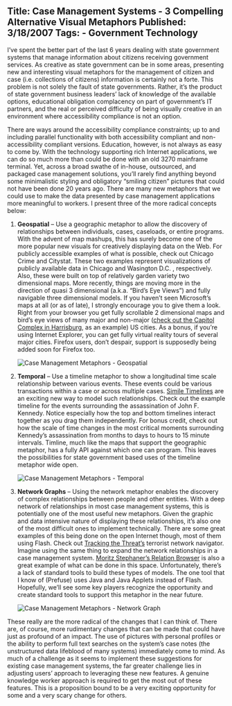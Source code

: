 Title: Case Management Systems - 3 Compelling Alternative Visual Metaphors
Published: 3/18/2007
Tags:
    - Government Technology
---
I’ve spent the better part of the last 6 years dealing with state government systems that manage information about citizens receiving government services. As creative as state government can be in some areas, presenting new and interesting visual metaphors for the management of citizen and case (i.e. collections of citizens) information is certainly not a forte. This problem is not solely the fault of state governments. Rather, it’s the product of state government business leaders’ lack of knowledge of the available options, educational obligation complacency on part of government’s IT partners, and the real or perceived difficulty of being visually creative in an environment where accessibility compliance is not an option.

There are ways around the accessibility compliance constraints; up to and including parallel functionality with both accessibility compliant and non-accessibility compliant versions. Education, however, is not always as easy to come by. With the technology supporting rich Internet applications, we can do so much more than could be done with an old 3270 mainframe terminal. Yet, across a broad swathe of in-house, outsourced, and packaged case management solutions, you’ll rarely find anything beyond some minimalistic styling and obligatory “smiling citizen” pictures that could not have been done 20 years ago. There are many new metaphors that we could use to make the data presented by case management applications more meaningful to workers. I present three of the more radical concepts below:

1. **Geospatial** – Use a geographic metaphor to allow the discovery of relationships between individuals, cases, caseloads, or entire programs. With the advent of map mashups, this has surely become one of the more popular new visuals for creatively displaying data on the Web. For publicly accessible examples of what is possible, check out Chicago Crime and Citystat. These two examples represent visualizations of publicly available data in Chicago and Wasington D.C. , respectively. Also, these were built on top of relatively garden variety two dimensional maps. More recently, things are moving more in the direction of quasi 3 dimensional (a.k.a. “Bird’s Eye Views”) and fully navigable three dimensional models. If you haven’t seen Microsoft’s maps at all (or as of late), I strongly encourage you to give them a look. Right from your browser you get fully scrollable 2 dimensional maps and bird’s eye views of many major and non-major ([check out the Capitol Complex in Harrisburg](https://www.bing.com/maps?v=2&cp=qq9tj48ksr1w&style=o&lvl=1&tilt=-90&dir=0&alt=-1000&scene=8052698), as an example) US cities. As a bonus, if you’re using Internet Explorer, you can get fully virtual reality tours of several major cities. Firefox users, don’t despair, support is supposedly being added soon for Firefox too.

    ![Case Management Metaphors - Geospatial](https://s3.amazonaws.com/s3.beckshome.com/20070318-Case-Management-Metaphors-Geospatial.jpg)

2. **Temporal** – Use a timeline metaphor to show a longitudinal time scale relationship between various events. These events could be various transactions within a case or across multiple cases. [Simile Timelines](http://www.simile-widgets.org/timeline/) are an exciting new way to model such relationships. Check out the example timeline for the events surrounding the assassination of John F. Kennedy. Notice especially how the top and bottom timelines interact together as you drag them independently. For bonus credit, check out how the scale of time changes in the most critical moments surrounding Kennedy’s assassination from months to days to hours to 15 minute intervals. Timline, much like the maps that support the geographic metaphor, has a fully API against which one can program. This leaves the possibilities for state government based uses of the timeline metaphor wide open.

    ![Case Management Metaphors - Temporal](https://s3.amazonaws.com/s3.beckshome.com/20070318-Case-Management-Metaphors-Temporal.png)

3. **Network Graphs** – Using the network metaphor enables the discovery of complex relationships between people and other entities. With a deep network of relationships in most case management systems, this is potentially one of the most useful new metaphors. Given the graphic and data intensive nature of displaying these relationships, it’s also one of the most difficult ones to implement technically. There are some great examples of this being done on the open Internet though, most of them using Flash. Check out [Tracking the Threat’s](https://sentinelvisualizer.com/) terrorist network navigator. Imagine using the same thing to expand the network relationships in a case management system. [Moritz Stephaner’s Relation Browser](http://archive.stefaner.eu/projects/relation-browser/) is also a great example of what can be done in this space. Unfortunately, there’s a lack of standard tools to build these types of models. The one tool that I know of (Prefuse) uses Java and Java Applets instead of Flash. Hopefully, we’ll see some key players recognize the opportunity and create standard tools to support this metaphor in the near future.

    ![Case Management Metaphors - Network Graph](https://s3.amazonaws.com/s3.beckshome.com/20070318-Case-Management-Metaphors-Network-Graph.gif)

These really are the more radical of the changes that I can think of. There are, of course, more rudimentary changes that can be made that could have just as profound of an impact. The use of pictures with personal profiles or the ability to perform full text searches on the system’s case notes (the unstructured data lifeblood of many systems) immediately come to mind. As much of a challenge as it seems to implement these suggestions for existing case management systems, the far greater challenge lies in adjusting users’ approach to leveraging these new features. A genuine knowledge worker approach is required to get the most out of these features. This is a proposition bound to be a very exciting opportunity for some and a very scary change for others.